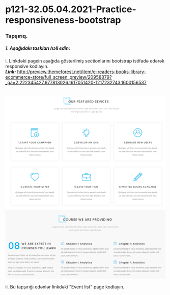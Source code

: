 # p121-32.05.04.2021-Practice-responsiveness-bootstrap


### Tapşırıq.

##### 1. Aşağıdakı taskları həll edin:
i. Linkdəki pagein aşağıda göstərilmiş sectionlarını bootstrap istifadə edərək responsive kodlayın.<br />
**_Link:_** http://preview.themeforest.net/item/e-readers-books-library-ecommerce-store/full_screen_preview/20958879?_ga=2.222345427.977813026.1617051420-1217232743.1600156537
<br /><br /><br />
![task image](https://github.com/Shohrat-Code/p121-32.05.04.2021-Practice-responsiveness-bootstrap/blob/7c545585ef6b1c90e34d4fc988bc5f6617981955/section1.PNG)
![task image](https://github.com/Shohrat-Code/p121-32.05.04.2021-Practice-responsiveness-bootstrap/blob/7c545585ef6b1c90e34d4fc988bc5f6617981955/section2.PNG)


ii. Bu tapşırığı edənlər linkdəki "Event list" page kodlayın.
